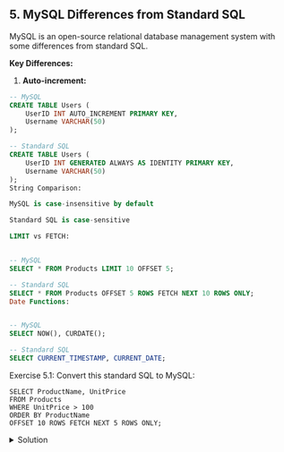 ## 5. MySQL Differences from Standard SQL

MySQL is an open-source relational database management system with some differences from standard SQL.

**Key Differences:**

1. **Auto-increment:**
```sql
-- MySQL
CREATE TABLE Users (
    UserID INT AUTO_INCREMENT PRIMARY KEY,
    Username VARCHAR(50)
);

-- Standard SQL
CREATE TABLE Users (
    UserID INT GENERATED ALWAYS AS IDENTITY PRIMARY KEY,
    Username VARCHAR(50)
);
String Comparison:

MySQL is case-insensitive by default

Standard SQL is case-sensitive

LIMIT vs FETCH:


-- MySQL
SELECT * FROM Products LIMIT 10 OFFSET 5;

-- Standard SQL
SELECT * FROM Products OFFSET 5 ROWS FETCH NEXT 10 ROWS ONLY;
Date Functions:


-- MySQL
SELECT NOW(), CURDATE();

-- Standard SQL
SELECT CURRENT_TIMESTAMP, CURRENT_DATE;
```
Exercise 5.1: Convert this standard SQL to MySQL:

```
SELECT ProductName, UnitPrice 
FROM Products 
WHERE UnitPrice > 100 
ORDER BY ProductName 
OFFSET 10 ROWS FETCH NEXT 5 ROWS ONLY;
```
<details> 
<summary>Solution</summary>

```
SELECT ProductName, UnitPrice 
FROM Products 
WHERE UnitPrice > 100 
ORDER BY ProductName 
LIMIT 5 OFFSET 10;
```
</details> 
